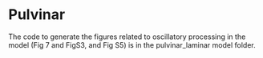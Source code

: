 # Pulvinar


The code to generate the figures related to oscillatory processing in the model (Fig 7 and FigS3, and Fig S5)
is in the pulvinar_laminar model folder. 
